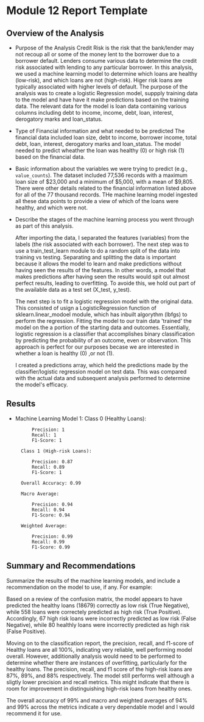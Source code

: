 # Module 12 Report Template

## Overview of the Analysis

* Purpose of the Analysis
    Credit Risk is the risk that the bank/lender may not recoup all or some of the money lent to the borrower due to a borrower default. Lenders consume various data to determine the credit risk associated with lending to any particular borrower. In this analysis, we used a machine learning model to determine which loans are healthy (low-risk), and which loans are not (high-risk). Higer risk loans are typically associated with higher levels of default.
    The purpose of the analysis was to create a logistic Regression model, suppply training data to the model and have have it make predictions based on the training data. The relevant data for the model is loan data containing various columns including debt to income, income, debt, loan, interest, derogatory marks and loan_status. 

* Type of Financial information and what needed to be predicted
    The financial data included loan size, debt to income, borrower income, total debt, loan, interest, derogatory marks and loan_status. The model needed to predict wheather the loan was healthy (0) or high risk (1) based on the financial data. 

* Basic information about the variables we were trying to predict (e.g., `value_counts`).
    The dataset included 77,536 records with a maximum loan size of $23,000 and a minimum of $5,000, with a mean of $9,805. There were other details related to the financial information listed above for all of the 77 thousand records. THe machine learning model ingested all these data points to provide a view of which of the loans were healthy, and which were not. 

* Describe the stages of the machine learning process you went through as part of this analysis.

    After importing the data, I separated the features (variables) from the labels (the risk associated with each borrower). The next step was to use a train_test_learn module to do a random split of the data into training vs testing. Separating and splitting the data is important because it allows the model to learn and make predictions without having seen the results of the features. In other words, a model that makes predictions after having seen the results would spit out almost perfect results, leading to overfitting. To avoide this, we hold out part of the available data as a test set (X_test, y_test).

    The next step is to fit a logistic regression model with the original data. This consisted of usign a LogisticRegression function of sklearn.linear_modoel module, which has inbuilt algorythm (lbfgs) to perform the regression. Fitting the model to our train data 'trained' the model on the a portion of the starting data and outcomes. Essentially, logistic regression is a classifier that accomplishes binary classification by predicting the probability of an outcome, even or observation. This approach is perfect for our purposes becase we are interested in whether a loan is healthy (0) ,or not (1). 

    I created a predictions array, which held the predictions made by the classifier/logistic regression model on test data. This was compared with the actual data and subsequent analysis performed to determine the model's efficacy. 


## Results

* Machine Learning Model 1:
        Class 0 (Healthy Loans):

            Precision: 1
            Recall: 1
            F1-Score: 1

        Class 1 (High-risk Loans):

            Precision: 0.87
            Recall: 0.89
            F1-Score: 1

        Overall Accuracy: 0.99

        Macro Average:

            Precision: 0.94
            Recall: 0.94
            F1-Score: 0.94

        Weighted Average:

            Precision: 0.99
            Recall: 0.99
            F1-Score: 0.99
    

## Summary and Recommendations

Summarize the results of the machine learning models, and include a recommendation on the model to use, if any. For example:

Based on a review of the confusion matrix, the model appears to have predicted the healthy loans (18679) correctly as low risk (True Negative), while 558 loans were correctely predicted as high risk (True Positive). Accordingly, 67 high risk loans were incorrectly predicted as low risk (False Negative), while 80 healthly loans were incorrectly predicted as high risk (False Positive).

Moving on to the classification report, the precision, recall, and f1-score of Healthy loans are all 100%, indicating very reliable, well performing model overall. However, additionally analysis would need to be performed to determine whether there are instances of overfitting, particularly for the healthy loans. The precision, recall, and f1 score of the high-risk loans are 87%, 89%, and 88% respectively. The model still performs well although a sligtly lower precision and recall metrics. This might indicate that there is room for improvement in distinguishing high-risk loans from healthy ones.

The overall accuracy of 99% and macro and weighted averages of 94% and 99% across the metrics indicate a very dependable model and I would recommend it for use. 
